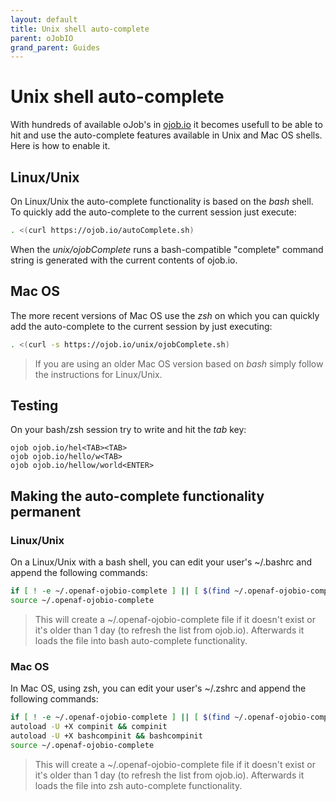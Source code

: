 ```yaml
---
layout: default
title: Unix shell auto-complete
parent: oJobIO
grand_parent: Guides
---
```


# Unix shell auto-complete

With hundreds of available oJob's in [ojob.io](https://ojob.io) it becomes usefull to be able to hit _<TAB>_ and use the auto-complete features available in Unix and Mac OS shells. Here is how to enable it.

## Linux/Unix

On Linux/Unix the auto-complete functionality is based on the _bash_ shell. To quickly add the auto-complete to the current session just execute:

````bash
. <(curl https://ojob.io/autoComplete.sh)
````

When the _unix/ojobComplete_ runs a bash-compatible "complete" command string is generated with the current contents of ojob.io. 

## Mac OS

The more recent versions of Mac OS use the _zsh_ on which you can quickly add the auto-complete to the current session by just executing:

````sh
. <(curl -s https://ojob.io/unix/ojobComplete.sh)
````

> If you are using an older Mac OS version based on _bash_ simply follow the instructions for Linux/Unix.

## Testing

On your bash/zsh session try to write and hit the _tab_ key:

````
ojob ojob.io/hel<TAB><TAB>
ojob ojob.io/hello/w<TAB>
ojob ojob.io/hellow/world<ENTER>
````

## Making the auto-complete functionality permanent

### Linux/Unix

On a Linux/Unix with a bash shell, you can edit your user's ~/.bashrc and append the following commands:

````bash
if [ ! -e ~/.openaf-ojobio-complete ] || [ $(find ~/.openaf-ojobio-complete -mmin +1440) ]; then curl -s https://ojob.io/autoComplete.sh -o ~/.openaf-ojobio-complete; fi
source ~/.openaf-ojobio-complete
````

> This will create a ~/.openaf-ojobio-complete file if it doesn't exist or it's older than 1 day (to refresh the list from ojob.io). Afterwards it loads the file into bash auto-complete functionality.

### Mac OS

In Mac OS, using zsh, you can edit your user's ~/.zshrc and append the following commands:

````bash
if [ ! -e ~/.openaf-ojobio-complete ] || [ $(find ~/.openaf-ojobio-complete -mmin +1440) ]; then curl -s https://ojob.io/autoComplete.sh -o ~/.openaf-ojobio-complete; fi
autoload -U +X compinit && compinit
autoload -U +X bashcompinit && bashcompinit
source ~/.openaf-ojobio-complete
````

> This will create a ~/.openaf-ojobio-complete file if it doesn't exist or it's older than 1 day (to refresh the list from ojob.io). Afterwards it loads the file into zsh auto-complete functionality.